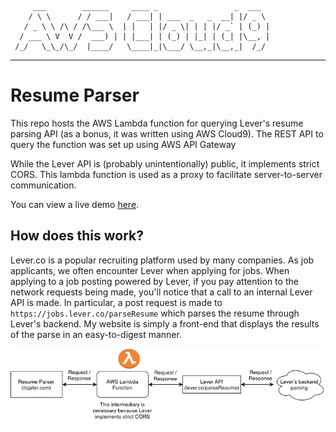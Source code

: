          ___        ______     ____ _                 _  ___  
        / \ \      / / ___|   / ___| | ___  _   _  __| |/ _ \ 
       / _ \ \ /\ / /\___ \  | |   | |/ _ \| | | |/ _` | (_) |
      / ___ \ V  V /  ___) | | |___| | (_) | |_| | (_| |\__, |
     /_/   \_\_/\_/  |____/   \____|_|\___/ \__,_|\__,_|  /_/ 
 ----------------------------------------------------------------- 

# Resume Parser

This repo hosts the AWS Lambda function for querying Lever's resume parsing API (as a bonus, it was written using AWS Cloud9). The REST API to query the function was set up using AWS API Gateway

While the Lever API is (probably unintentionally) public, it implements strict CORS. This lambda function is used as a proxy to facilitate server-to-server communication.

You can view a live demo [here](https://itsjafer.com/#/parser).

## How does this work?

Lever.co is a popular recruiting platform used by many companies. As job applicants, we often encounter Lever when applying for jobs. When applying to a job posting powered by Lever, if you pay attention to the network requests being made, you'll notice that a call to an internal Lever API is made. In particular, a post request is made to `https://jobs.lever.co/parseResume` which parses the resume through Lever's backend. My website is simply a front-end that displays the results of the parse in an easy-to-digest manner.

![diagram](overview.jpg)

